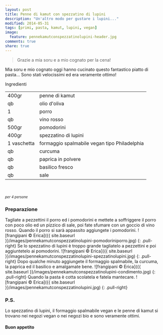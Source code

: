 ```yaml
---
layout: post
title: Penne di kamut con spezzatino di lupini
description: "Un'altro modo per gustare i lupini..."
modified: 2014-05-31
tags: [primi, pasta, kamut, lupini, vegan]
image:
  feature: pennekamutconspezzatinolupini-header.jpg
comments: true
share: true
---
```


> Grazie a mia soru e a mio cognato per la cena!

Mia soru e mio cognato oggi hanno cucinato questo fantastico piatto di pasta... Sono stati velocissimi ed era veramente ottimo!


<div class="ingredients">
  <div class="ingredients-title">Ingredienti</div>
  <table>
    <tbody>
      <tr>
        <td>400gr</td>
        <td>penne di kamut</td>
      </tr>
      <tr>
        <td>qb</td>
        <td>olio d'oliva</td>
      </tr>
      <tr>
        <td>1</td>
        <td>porro</td>
      </tr>
      <tr>
        <td>qb</td>
        <td>vino rosso</td>
      </tr>
      <tr>
        <td>500gr</td>
        <td>pomodorini</td>
      </tr>
      <tr>
        <td>400gr</td>
        <td>spezzatino di lupini</td>
      </tr>
      <tr>
        <td>1 vaschetta</td>
        <td>formaggio spalmabile vegan tipo Philadelphia</td>
      </tr>
      <tr>
        <td>qb</td>
        <td>curcuma</td>
      </tr>
      <tr>
        <td>qb</td>
        <td>paprica in polvere</td>
      </tr>
      <tr>
        <td>qb</td>
        <td>basilico fresco</td>
      </tr>
      <tr>      
        <td>qb</td>
        <td>sale</td>    
      </tr>
    </tbody>
  </table>
  <br></br>
  <i class="pull-right" style="font-size: 80%;">per 4 persone</i>
</div>


<h3>
  <font color="grey">
    <i class="icon-cogs"></i>
  </font> Preparazione
</h3>

Tagliate a pezzettini il porro ed i pomodorini e mettete a soffriggere il porro con poco olio ed un pizzico di sale, poi fate sfumare con un goccio di vino rosso. Quando il porro si sarà appassito aggiungete i pomodorini.
![frangipani © Erica]({{ site.baseurl }}/images/pennekamutconspezzatinolupini-pomodoriniporro.jpg)
{: .pull-right}
Se lo spezzatino di lupini è troppo grande tagliatelo a pezzettini e poi aggiuntetelo ai pomodorini.
![frangipani © Erica]({{ site.baseurl }}/images/pennekamutconspezzatinolupini-spezzatinolupini.jpg)
{: .pull-right}
Dopo qualche minuto aggiungete il formaggio spalmabile, la curcuma, la paprica ed il basilico e amalgamate bene.
![frangipani © Erica]({{ site.baseurl }}/images/pennekamutconspezzatinolupini-condimento.jpg)
{: .pull-right}
Quando la pasta è cotta scolatela e fatela mantecare.
![frangipani © Erica]({{ site.baseurl }}/images/pennekamutconspezzatinolupini.jpg)
{: .pull-right}

<h3>
  <font color="#FFCC00">
    <i class="icon-lightbulb"></i>
  </font> P.S.
</h3>

Lo spezzatino di lupini, il formaggio spalmabile vegan e le penne di kamut si trovano nei negozi vegan o nei negozi bio e sono veramente ottimi. 

<h4>Buon appetito
  <font color="red">
    <i class="icon-smile"></i>
  </font>
</h4>
